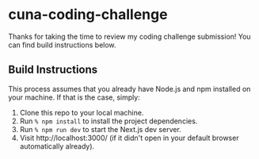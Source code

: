 # cuna-coding-challenge

Thanks for taking the time to review my coding challenge submission! You can find build instructions below.

## Build Instructions
This process assumes that you already have Node.js and npm installed on your machine. If that is the case, simply:
1. Clone this repo to your local machine.
2. Run `% npm install` to install the project dependencies.
3. Run `% npm run dev` to start the Next.js dev server.
4. Visit http://localhost:3000/ (if it didn't open in your default browser automatically already).
